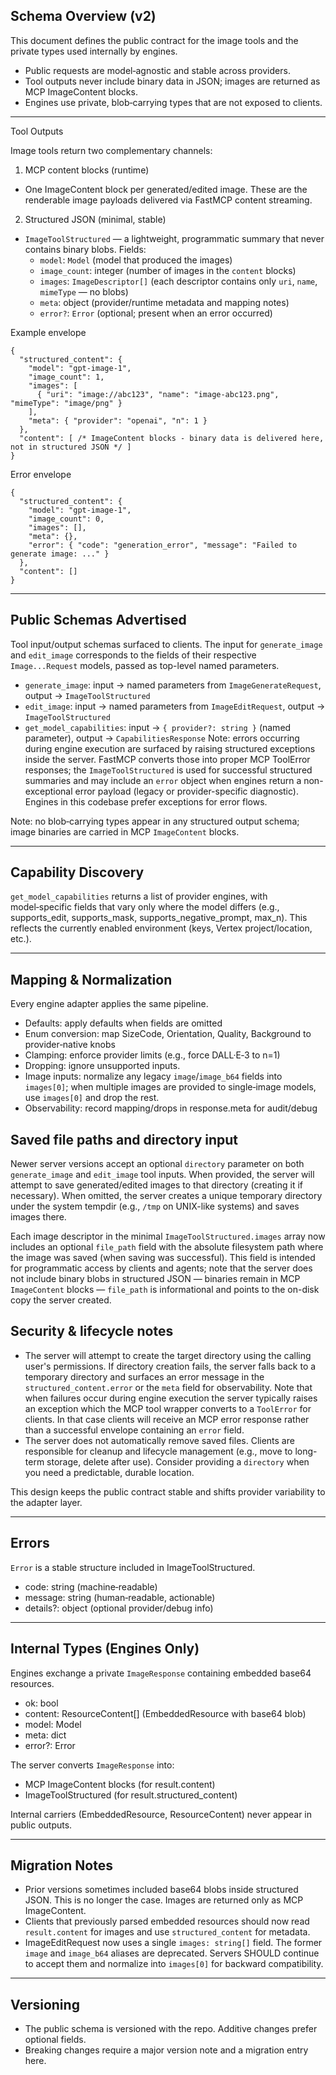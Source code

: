 ## Schema Overview (v2)

This document defines the public contract for the image tools and the private types used internally by engines.

- Public requests are model‑agnostic and stable across providers.
- Tool outputs never include binary data in JSON; images are returned as MCP ImageContent blocks.
- Engines use private, blob‑carrying types that are not exposed to clients.

______________________________________________________________________

Tool Outputs

Image tools return two complementary channels:

1. MCP content blocks (runtime)

- One ImageContent block per generated/edited image. These are the renderable image payloads delivered via FastMCP content streaming.

2. Structured JSON (minimal, stable)

- `ImageToolStructured` — a lightweight, programmatic summary that never contains binary blobs. Fields:
  - `model`: `Model` (model that produced the images)
  - `image_count`: integer (number of images in the `content` blocks)
  - `images`: `ImageDescriptor[]` (each descriptor contains only `uri`, `name`, `mimeType` — no blobs)
  - `meta`: object (provider/runtime metadata and mapping notes)
  - `error?`: `Error` (optional; present when an error occurred)

Example envelope

```
{
  "structured_content": {
    "model": "gpt-image-1",
    "image_count": 1,
    "images": [
      { "uri": "image://abc123", "name": "image-abc123.png", "mimeType": "image/png" }
    ],
    "meta": { "provider": "openai", "n": 1 }
  },
  "content": [ /* ImageContent blocks - binary data is delivered here, not in structured JSON */ ]
}
```

Error envelope

```
{
  "structured_content": {
    "model": "gpt-image-1",
    "image_count": 0,
    "images": [],
    "meta": {},
    "error": { "code": "generation_error", "message": "Failed to generate image: ..." }
  },
  "content": []
}
```

______________________________________________________________________

## Public Schemas Advertised

Tool input/output schemas surfaced to clients. The input for `generate_image` and `edit_image` corresponds to the fields of their respective `Image...Request` models, passed as top-level named parameters.

- `generate_image`: input → named parameters from `ImageGenerateRequest`, output → `ImageToolStructured`
- `edit_image`: input → named parameters from `ImageEditRequest`, output → `ImageToolStructured`
- `get_model_capabilities`: input → `{ provider?: string }` (named parameter), output → `CapabilitiesResponse`
  Note: errors occurring during engine execution are surfaced by raising structured exceptions inside the server. FastMCP converts those into proper MCP ToolError responses; the `ImageToolStructured` is used for successful structured summaries and may include an `error` object when engines return a non-exceptional error payload (legacy or provider-specific diagnostic). Engines in this codebase prefer exceptions for error flows.

Note: no blob‑carrying types appear in any structured output schema; image binaries are carried in MCP `ImageContent` blocks.

______________________________________________________________________

## Capability Discovery

`get_model_capabilities` returns a list of provider engines, with model‑specific fields that vary only where the model differs (e.g., supports_edit, supports_mask, supports_negative_prompt, max_n). This reflects the currently enabled environment (keys, Vertex project/location, etc.).

______________________________________________________________________

## Mapping & Normalization

Every engine adapter applies the same pipeline.

- Defaults: apply defaults when fields are omitted
- Enum conversion: map SizeCode, Orientation, Quality, Background to provider‑native knobs
- Clamping: enforce provider limits (e.g., force DALL·E‑3 to n=1)
- Dropping: ignore unsupported inputs.
- Image inputs: normalize any legacy `image`/`image_b64` fields into `images[0]`; when multiple images are provided to single‑image models, use `images[0]` and drop the rest.
- Observability: record mapping/drops in response.meta for audit/debug

## Saved file paths and directory input

Newer server versions accept an optional `directory` parameter on both `generate_image` and
`edit_image` tool inputs. When provided, the server will attempt to save generated/edited images
to that directory (creating it if necessary). When omitted, the server creates a unique temporary
directory under the system tempdir (e.g., `/tmp` on UNIX-like systems) and saves images there.

Each image descriptor in the minimal `ImageToolStructured.images` array now includes an optional
`file_path` field with the absolute filesystem path where the image was saved (when saving
was successful). This field is intended for programmatic access by clients and agents; note that
the server does not include binary blobs in structured JSON — binaries remain in MCP `ImageContent`
blocks — `file_path` is informational and points to the on-disk copy the server created.

## Security & lifecycle notes

- The server will attempt to create the target directory using the calling user's permissions. If
  directory creation fails, the server falls back to a temporary directory and surfaces an error
  message in the `structured_content.error` or the `meta` field for observability. Note that when
  failures occur during engine execution the server typically raises an exception which the MCP
  tool wrapper converts to a `ToolError` for clients. In that case clients will receive an MCP
  error response rather than a successful envelope containing an `error` field.
- The server does not automatically remove saved files. Clients are responsible for cleanup and
  lifecycle management (e.g., move to long-term storage, delete after use). Consider providing a
  `directory` when you need a predictable, durable location.

This design keeps the public contract stable and shifts provider variability to the adapter layer.

______________________________________________________________________

## Errors

`Error` is a stable structure included in ImageToolStructured.

- code: string (machine‑readable)
- message: string (human‑readable, actionable)
- details?: object (optional provider/debug info)

______________________________________________________________________

## Internal Types (Engines Only)

Engines exchange a private `ImageResponse` containing embedded base64 resources.

- ok: bool
- content: ResourceContent[] (EmbeddedResource with base64 blob)
- model: Model
- meta: dict
- error?: Error

The server converts `ImageResponse` into:

- MCP ImageContent blocks (for result.content)
- ImageToolStructured (for result.structured_content)

Internal carriers (EmbeddedResource, ResourceContent) never appear in public outputs.

______________________________________________________________________

## Migration Notes

- Prior versions sometimes included base64 blobs inside structured JSON. This is no longer the case. Images are returned only as MCP ImageContent.
- Clients that previously parsed embedded resources should now read `result.content` for images and use `structured_content` for metadata.
- ImageEditRequest now uses a single `images: string[]` field. The former `image` and `image_b64` aliases are deprecated. Servers SHOULD continue to accept them and normalize into `images[0]` for backward compatibility.

______________________________________________________________________

## Versioning

- The public schema is versioned with the repo. Additive changes prefer optional fields.
- Breaking changes require a major version note and a migration entry here.

